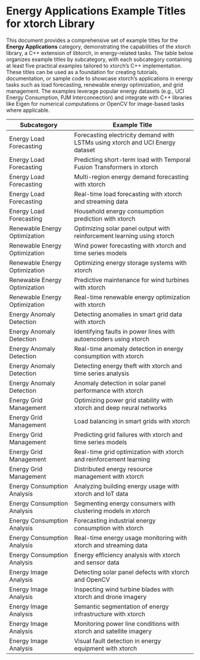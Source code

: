 # Energy Applications Example Titles for xtorch Library

This document provides a comprehensive set of example titles for the **Energy Applications** category, demonstrating the capabilities of the xtorch library, a C++ extension of libtorch, in energy-related tasks. The table below organizes example titles by subcategory, with each subcategory containing at least five practical examples tailored to xtorch’s C++ implementation. These titles can be used as a foundation for creating tutorials, documentation, or sample code to showcase xtorch’s applications in energy tasks such as load forecasting, renewable energy optimization, and grid management. The examples leverage popular energy datasets (e.g., UCI Energy Consumption, PJM Interconnection) and integrate with C++ libraries like Eigen for numerical computations or OpenCV for image-based tasks where applicable.

| **Subcategory**                     | **Example Title**                                                                 |
|-------------------------------------|-----------------------------------------------------------------------------------|
| Energy Load Forecasting             | Forecasting electricity demand with LSTMs using xtorch and UCI Energy dataset     |
| Energy Load Forecasting             | Predicting short-term load with Temporal Fusion Transformers in xtorch            |
| Energy Load Forecasting             | Multi-region energy demand forecasting with xtorch                                |
| Energy Load Forecasting             | Real-time load forecasting with xtorch and streaming data                        |
| Energy Load Forecasting             | Household energy consumption prediction with xtorch                               |
| Renewable Energy Optimization       | Optimizing solar panel output with reinforcement learning using xtorch            |
| Renewable Energy Optimization       | Wind power forecasting with xtorch and time series models                        |
| Renewable Energy Optimization       | Optimizing energy storage systems with xtorch                                     |
| Renewable Energy Optimization       | Predictive maintenance for wind turbines with xtorch                              |
| Renewable Energy Optimization       | Real-time renewable energy optimization with xtorch                               |
| Energy Anomaly Detection            | Detecting anomalies in smart grid data with xtorch                                |
| Energy Anomaly Detection            | Identifying faults in power lines with autoencoders using xtorch                  |
| Energy Anomaly Detection            | Real-time anomaly detection in energy consumption with xtorch                     |
| Energy Anomaly Detection            | Detecting energy theft with xtorch and time series analysis                       |
| Energy Anomaly Detection            | Anomaly detection in solar panel performance with xtorch                          |
| Energy Grid Management              | Optimizing power grid stability with xtorch and deep neural networks              |
| Energy Grid Management              | Load balancing in smart grids with xtorch                                        |
| Energy Grid Management              | Predicting grid failures with xtorch and time series models                      |
| Energy Grid Management              | Real-time grid optimization with xtorch and reinforcement learning                |
| Energy Grid Management              | Distributed energy resource management with xtorch                                |
| Energy Consumption Analysis         | Analyzing building energy usage with xtorch and IoT data                         |
| Energy Consumption Analysis         | Segmenting energy consumers with clustering models in xtorch                      |
| Energy Consumption Analysis         | Forecasting industrial energy consumption with xtorch                             |
| Energy Consumption Analysis         | Real-time energy usage monitoring with xtorch and streaming data                 |
| Energy Consumption Analysis         | Energy efficiency analysis with xtorch and sensor data                           |
| Energy Image Analysis               | Detecting solar panel defects with xtorch and OpenCV                              |
| Energy Image Analysis               | Inspecting wind turbine blades with xtorch and drone imagery                     |
| Energy Image Analysis               | Semantic segmentation of energy infrastructure with xtorch                        |
| Energy Image Analysis               | Monitoring power line conditions with xtorch and satellite imagery               |
| Energy Image Analysis               | Visual fault detection in energy equipment with xtorch                            |